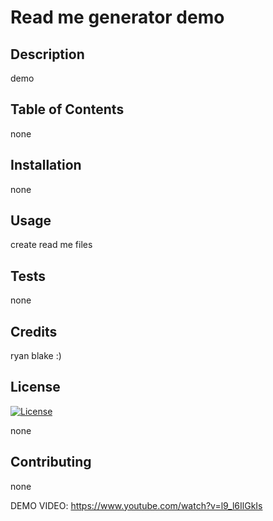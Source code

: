 # Read me generator demo
  
## Description

demo

## Table of Contents

none

## Installation

none

## Usage

create read me files

## Tests

none

## Credits

ryan blake :)

## License

[![License](https://img.shields.io/badge/License-none-red.svg)](none)

none

## Contributing

none



DEMO VIDEO: https://www.youtube.com/watch?v=l9_l6IlGkIs
